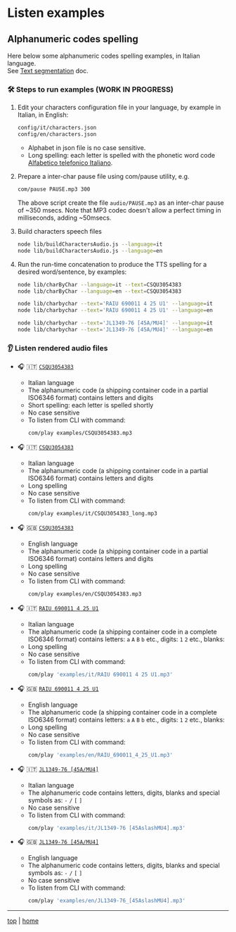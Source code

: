 # Listen examples

## Alphanumeric codes spelling

Here below some alphanumeric codes spelling examples, in Italian language.<br>
See [Text segmentation](doc/segmentation.md) doc.

### 🛠 Steps to run examples (WORK IN PROGRESS)

1. Edit your characters configuration file in your language, by example in Italian, in English: 
   ```bash
   config/it/characters.json
   config/en/characters.json
   ```
   - Alphabet in json file is no case sensitive.
   - Long spelling: each letter is spelled with the phonetic word code [Alfabetico telefonico Italiano](https://it.wikipedia.org/wiki/Alfabeto_telefonico_italiano). 

2. Prepare a inter-char pause file using com/pause utility, e.g. 
   ```bash
   com/pause PAUSE.mp3 300
   ```
   The above script create the file `audio/PAUSE.mp3` as an inter-char pause of ~350 msecs.
   Note that MP3 codec doesn't allow a perfect timing in milliseconds, adding ~50msecs. 

3. Build characters speech files 
   ```bash
   node lib/buildCharactersAudio.js --language=it
   node lib/buildCharactersAudio.js --language=en
   ```

4. Run the run-time concatenation to produce the TTS spelling for a desired word/sentence,
by examples:

   ```bash
   node lib/charByChar --language=it --text=CSQU3054383
   node lib/charByChar --language=en --text=CSQU3054383

   node lib/charbychar --text='RAIU 690011 4 25 U1' --language=it 
   node lib/charbychar --text='RAIU 690011 4 25 U1' --language=en 
   
   node lib/charbychar --text='JL1349-76 [45A/MU4]' --language=it
   node lib/charbychar --text='JL1349-76 [45A/MU4]' --language=en
   ```

### 👂 Listen rendered audio files 

- 🎧 🇮🇹 [`CSQU3054383`](it/CSQU3054383.mp3)
 
  - Italian language
  - The alphanumeric code (a shipping container code in a partial ISO6346 format) contains letters and digits
  - Short spelling: each letter is spelled shortly
  - No case sensitive
  - To listen from CLI with command:
    ```bash
    com/play examples/CSQU3054383.mp3
    ```

- 🎧 🇮🇹 [`CSQU3054383`](it/CSQU3054383_long.mp3)

  - Italian language
  - The alphanumeric code (a shipping container code in a partial ISO6346 format) contains letters and digits
  - Long spelling
  - No case sensitive
  - To listen from CLI with command: 
    ```bash
    com/play examples/it/CSQU3054383_long.mp3
    ```

- 🎧 🇬🇧 [`CSQU3054383`](en/CSQU3054383.mp3)

  - English language
  - The alphanumeric code (a shipping container code in a partial ISO6346 format) contains letters and digits
  - Long spelling
  - No case sensitive
  - To listen from CLI with command: 
    ```bash
    com/play examples/en/CSQU3054383.mp3
    ```

- 🎧 🇮🇹 [`RAIU 690011 4 25 U1`](it/RAIU%20690011%204%2025%20U1.mp3)
 
  - Italian language
  - The alphanumeric code (a shipping container code in a complete ISO6346 format) contains letters: 
  `a`  `A`  `B`  `b` etc., digits: `1` `2` etc., blanks: ` `
  - Long spelling
  - No case sensitive
  - To listen from CLI with command: 
    ```bash
    com/play 'examples/it/RAIU 690011 4 25 U1.mp3'
    ```

- 🎧 🇬🇧 [`RAIU 690011 4 25 U1`](en/RAIU_690011_4_25_U1.mp3)
 
  - English language
  - The alphanumeric code (a shipping container code in a complete ISO6346 format) contains letters: 
  `a`  `A`  `B`  `b` etc., digits: `1` `2` etc., blanks: ` `
  - Long spelling
  - No case sensitive
  - To listen from CLI with command: 
    ```bash
    com/play 'examples/en/RAIU_690011_4_25_U1.mp3'
    ```

- 🎧 🇮🇹 [`JL1349-76 [45A/MU4]`](it/JL1349-76%20%5B45AslashMU4%5D.mp3)
 
  - Italian language
  - The alphanumeric code contains letters, digits, blanks and special symbols as: `-` `/` `[` `]`
  - No case sensitive
  - To listen from CLI with command: 
    ```bash
    com/play 'examples/it/JL1349-76 [45AslashMU4].mp3'
    ```

- 🎧 🇬🇧 [`JL1349-76 [45A/MU4]`](en/JL1349-76_%5B45A_slash_MU4%5D.mp3)
 
  - English language
  - The alphanumeric code contains letters, digits, blanks and special symbols as: `-` `/` `[` `]`
  - No case sensitive
  - To listen from CLI with command: 
    ```bash
    com/play 'examples/en/JL1349-76_[45AslashMU4].mp3'
    ```

---

[top](#) | [home](../README.md)
